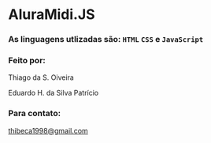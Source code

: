# AluraMidi.JS

### As linguagens utlizadas são: `HTML` `CSS` e `JavaScript`

### Feito por:
Thiago da S. Oiveira


Eduardo H. da Silva Patrício

### Para contato:
thibeca1998@gmail.com

